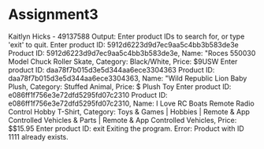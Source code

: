 # Assignment3
Kaitlyn Hicks - 49137588
Output:
Enter product IDs to search for, or type 'exit' to quit.
Enter product ID: 5912d6223d9d7ec9aa5c4bb3b583de3e
Product ID: 5912d6223d9d7ec9aa5c4bb3b583de3e, Name: "Roces 550030 Model Chuck Roller Skate, Category: Black/White, Price: $9USW
Enter product ID: daa78f7b015d3e5d344aa6ece3304363
Product ID: daa78f7b015d3e5d344aa6ece3304363, Name: "Wild Republic Lion Baby Plush, Category:  Stuffed Animal, Price: $ Plush Toy
Enter product ID: e086ff1f756e3e72dfd5295fd07c2310
Product ID: e086ff1f756e3e72dfd5295fd07c2310, Name: I Love RC Boats Remote Radio Control Hobby T-Shirt, Category: Toys & Games | Hobbies | Remote & App Controlled Vehicles & Parts | Remote & App Controlled Vehicles, Price: $$15.95 
Enter product ID: exit
Exiting the program.
Error: Product with ID 1111 already exists.
